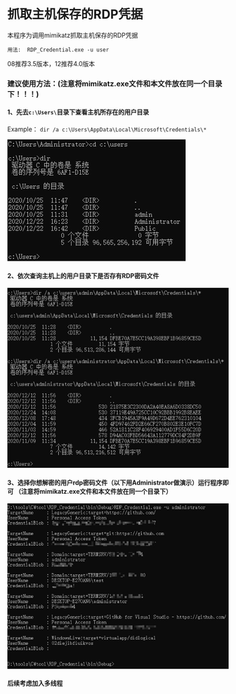 # 抓取主机保存的RDP凭据

本程序为调用mimikatz抓取主机保存的RDP凭据

`用法:  RDP_Credential.exe -u user`

08推荐3.5版本，12推荐4.0版本

### 建议使用方法：(注意将mimikatz.exe文件和本文件放在同一个目录下！！！)

#### 1、先去`c:\Users\`目录下查看主机所存在的用户目录

Example： `dir /a c:\Users\AppData\Local\Microsoft\Credentials\*`

![](https://github.com/TryA9ain/RDP_Credential/blob/master/picture/Snipaste_2020-12-24_14-03-14.jpg)

#### 2、依次查询主机上的用户目录下是否存有RDP密码文件

![](https://github.com/TryA9ain/RDP_Credential/blob/master/picture/Snipaste_2020-12-24_14-13-02.jpg)

#### 3、选择你想解密的用户rdp密码文件（以下用Administrator做演示）运行程序即可 （注意将mimikatz.exe文件和本文件放在同一个目录下）

![](https://github.com/TryA9ain/RDP_Credential/blob/master/picture/Snipaste_2020-12-24_14-25-08.jpg)

#### 后续考虑加入多线程


